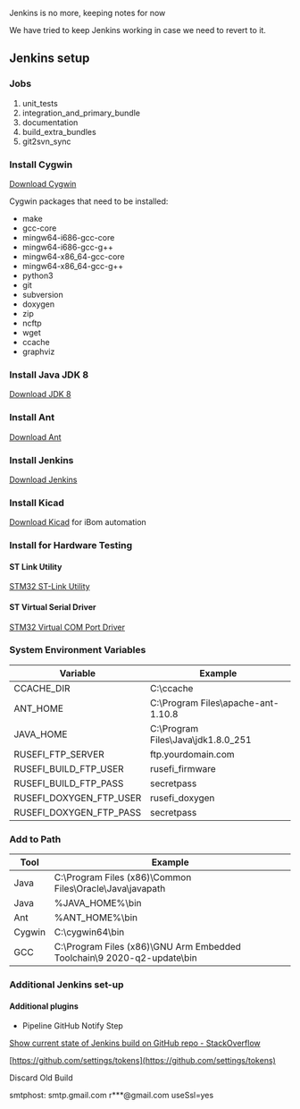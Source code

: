 Jenkins is no more, keeping notes for now

We have tried to keep Jenkins working in case we need to revert to it.

## Jenkins setup

### Jobs

1) unit_tests
2) integration_and_primary_bundle
3) documentation
4) build_extra_bundles
5) git2svn_sync

### Install Cygwin

[Download Cygwin](https://cygwin.com/install.html)

Cygwin packages that need to be installed:

* make
* gcc-core
* mingw64-i686-gcc-core
* mingw64-i686-gcc-g++
* mingw64-x86_64-gcc-core
* mingw64-x86_64-gcc-g++
* python3
* git
* subversion
* doxygen
* zip
* ncftp
* wget
* ccache
* graphviz

### Install Java JDK 8

[Download JDK 8](https://www.oracle.com/java/technologies/javase/javase-jdk8-downloads.html)

### Install Ant

[Download Ant](https://ant.apache.org/)

### Install Jenkins

[Download Jenkins](https://jenkins.io/download/)

### Install Kicad

[Download Kicad](https://www.kicad.org/download/)
for iBom automation

### Install for Hardware Testing

#### ST Link Utility  

[STM32 ST-Link Utility](http://www.st.com/st-web-ui/static/active/en/st_prod_software_internet/resource/technical/software/utility/stsw-link004.zip)

#### ST Virtual Serial Driver

[STM32 Virtual COM Port Driver](http://www.st.com/web/en/catalog/tools/PF257938)

### System Environment Variables

|Variable|Example|
|--|--|
|CCACHE_DIR|C:\ccache  |
|ANT_HOME|C:\Program Files\apache-ant-1.10.8|
|JAVA_HOME|C:\Program Files\Java\jdk1.8.0_251|
|RUSEFI_FTP_SERVER|ftp.yourdomain.com|
|RUSEFI_BUILD_FTP_USER|rusefi_firmware|
|RUSEFI_BUILD_FTP_PASS|secretpass|
|RUSEFI_DOXYGEN_FTP_USER|rusefi_doxygen|
|RUSEFI_DOXYGEN_FTP_PASS|secretpass|

### Add to Path

|Tool|Example|
|--|--|
|Java|C:\Program Files (x86)\Common Files\Oracle\Java\javapath|
|Java|%JAVA_HOME%\bin|
|Ant|%ANT_HOME%\bin|
|Cygwin|C:\cygwin64\bin|
|GCC|C:\Program Files (x86)\GNU Arm Embedded Toolchain\9 2020-q2-update\bin|

### Additional Jenkins set-up

#### Additional plugins

* Pipeline GitHub Notify Step

[Show current state of Jenkins build on GitHub repo - StackOverflow](https://stackoverflow.com/questions/14274293/show-current-state-of-jenkins-build-on-github-repo)

[https://github.com/settings/tokens](https://github.com/settings/tokens)

Discard Old Build

smtphost: smtp.gmail.com
r***@gmail.com
useSsl=yes
